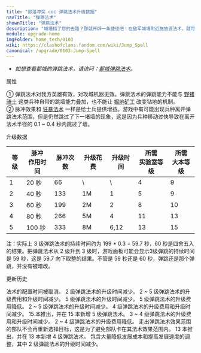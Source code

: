 ```yaml
---
title: "部落冲突 coc 弹跳法术升级数据"
navTitle: "弹跳法术"
shownTitle: "弹跳法术"
description: "城墙挡了您的去路？那就开辟一条捷径吧！在敌军城墙附近施放该法术，就可以在城墙上方创建通道，方便您的大军直接跳过这段城墙，保证畅通无阻！"
module: upgrade-home
imgFolder: home_tech/0103
wiki: https://clashofclans.fandom.com/wiki/Jump_Spell
canonical: /upgrade/0103-Jump-Spell
---
```


- *如想查看都城的弹跳法术，请访问：[都城弹跳法术](/upgrade/2101-Jump-Spell)。*

<UnitInfo :folder="$frontmatter.imgFolder" imgSrc="Jump_Spell.png" :imgAlt="$frontmatter.navTitle"
    description="城墙挡了您的去路？那就开辟一条捷径吧！<br>在敌军城墙附近施放该法术，就可以在城墙上方创建通道，方便您的大军直接跳过这段城墙，保证畅通无阻！"
    :isSmallImg="true" />

<SmallTitle>属性</SmallTitle>

<UnitProperties>
    <UnitProperty pKey="作用半径" pValue="3.5 格" />
    <UnitProperty pKey="作用类型" pValue="范围内脉冲赋能" />
    <UnitProperty pKey="作用目标" pValue="我方地面部队<sup>①</sup>" />
    <UnitProperty pKey="两次脉冲的间隔时间" pValue="0.3 秒<sup>②</sup>" />
    <UnitProperty pKey="每次脉冲持续时间" pValue="0.4 秒" />
    <UnitProperty pKey="占用的法术空间" pValue="2" />
    <UnitProperty pKey="所需法术工厂等级" pValue="4" />
    <UnitProperty pKey="所需大本等级" pValue="9" />
    <UnitProperty pKey="法术配置时间" pValue="无" trainingSystem="2025" />
</UnitProperties>

① 弹跳法术对我方英雄有效，对攻城机器无效。弹跳法术的弹跳能力不能与 [野猪骑士](/upgrade/0081-Hog-Rider) 这类兵种自带的跳墙能力叠加，也不能让 [掘地矿工](/upgrade/000b-Miner) 改变钻地的机制。<br>
② 脉冲效果和 [狂暴法术](/upgrade/0102-Rage-Spell) 一样是给士兵提供增益。游戏中有可能出现兵种离开弹跳法术范围，但是仍然跳过了下一堵墙的现象，这是因为兵种移动过快导致在离开法术半径的 0.1 ~ 0.4 秒内跳过了墙。

<SmallTitle>升级数据</SmallTitle>

<script setup>
const tableExtraInfo = [
    {
        "column": 3,
        "type": "cost",
        "gpClass": "research",
        "icon": "Elixir"
    },
    {
        "column": 4,
        "type": "time",
        "gpClass": "research"
    }
];
</script>

<UnitTable :tableExtraInfo="tableExtraInfo">

| 等级 |脉冲<br>作用时间|  脉冲次数  | 升级花费 |  升级时间 |所需<br>实验室等级|所需<br>大本等级|
| ---- |       ----    |    ----   |   ----  |    ----   |      ----      |       ----    |
|   1  |      20 秒    |     66    |     \   |     \     |        4       |        9      |
|   2  |      40 秒    |    133    |    1M   |    1      |        5       |        9      |
|   3  |      60 秒    |    199    |    2M   |    2      |        8       |       10      |
|   4  |      80 秒    |    266    |    5M   |    4      |       11       |       13      |
|   5  |     100 秒    |    333    |    8M   |    6,12   |       13       |       15      |
</UnitTable>

注：实际上 3 级弹跳法术的持续时间约为 199 * 0.3 = 59.7 秒，60 秒是四舍五入的结果。把弹跳法术从 2 级升到 3 级时，游戏面板可能会显示3级弹跳的持续时间是
59 秒，这是 59.7 向下取整的结果。不管是 59 秒还是 60 秒，弹跳还是那个弹跳，并没有被暗改。

<SmallTitle>更新历史</SmallTitle>

<Timeline>
    <TimelineItem date="2025/03/27">
        <TimelineRow>法术的配置时间被取消。</TimelineRow>
    </TimelineItem>
    <TimelineItem date="2025/03/24">
        <TimelineRow>2 级弹跳法术的升级时间减少。</TimelineRow>
    </TimelineItem>
    <TimelineItem date="2024/11/25">
        <TimelineRow>2 ~ 5 级弹跳法术的升级费用和升级时间减少。</TimelineRow>
    </TimelineItem>
    <TimelineItem date="2024/06/18">
        <TimelineRow>5 级弹跳法术的升级时间减少。</TimelineRow>
        <TimelineRow>5 级弹跳法术的升级费用降低。</TimelineRow>
    </TimelineItem>
    <TimelineItem date="2023/12/12">
        <TimelineRow>2 ~ 5 级弹跳法术的升级时间减少。</TimelineRow>
    </TimelineItem>
    <TimelineItem date="2023/06/12">
        <TimelineRow>4 级弹跳法术的升级费用和升级时间减少。</TimelineRow>
    </TimelineItem>
    <TimelineItem date="2022/10/10">
        <TimelineRow>15 本推出，并在 15 本新增 5 级弹跳法术。</TimelineRow>
        <TimelineRow>3 ~ 4 级弹跳法术的升级费用和升级时间减少。</TimelineRow>
    </TimelineItem>
    <TimelineItem date="2021/12/09">
        <TimelineRow>2 ~ 4 级弹跳法术的升级费用降低。</TimelineRow>
    </TimelineItem>
    <TimelineItem date="2020/06/22">
        <TimelineRow>走出弹跳法术效果范围的部队不会再重新选择目标，这是为了避免部队卡在其法术效果范围内。</TimelineRow>
    </TimelineItem>
    <TimelineItem date="2019/12/09">
        <TimelineRow>13 本推出，并在 13 本新增 4 级弹跳法术。</TimelineRow>
    </TimelineItem>
    <TimelineItem date="2019/04/02">
        <TimelineRow>包含大量降低发展成本和提高发展速度的调整，其中 2 级弹跳法术的升级时间减少。</TimelineRow>
    </TimelineItem>
    <TimelineItem :historyBottom="true" />
</Timeline>